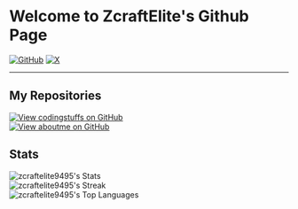 # Welcome to ZcraftElite's Github Page
[![GitHub](https://img.shields.io/badge/GitHub-100000?style=for-the-badge&logo=github&logoColor=white)](https://github.com/zcraftelite9495)
[![X](https://img.shields.io/badge/X-000000?style=for-the-badge&logo=x&logoColor=white)](https://twitter.com/zcraftelite)
<hr/>

## My Repositories
[![View codingstuffs on GitHub](https://img.shields.io/github/stars/zcraftelite9495/codingstuffs?color=232323&label=codingstuffs&logo=github&labelColor=232323)](https://github.com/zcraftelite9495/codingstuffs) 
<br>
[![View aboutme on GitHub](https://img.shields.io/github/stars/zcraftelite9495/aboutme?color=232323&label=aboutme&logo=github&labelColor=232323)](https://github.com/zcraftelite9495/aboutme)

## Stats

![zcraftelite9495's Stats](https://github-readme-stats.vercel.app/api?username=zcraftelite9495&theme=dark&show_icons=true&hide_border=true&count_private=true)</br>
![zcraftelite9495's Streak](https://github-readme-streak-stats.herokuapp.com/?user=zcraftelite9495&theme=dark&hide_border=true)</br>
![zcraftelite9495's Top Languages](https://github-readme-stats.vercel.app/api/top-langs/?username=zcraftelite9495&theme=dark&show_icons=true&hide_border=true&layout=compact)</br>
